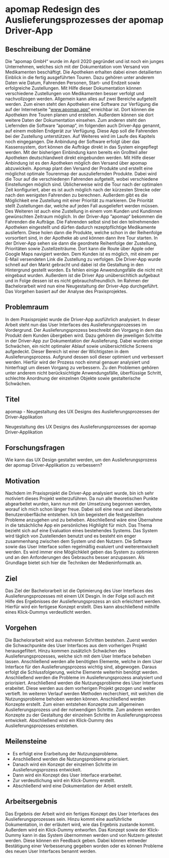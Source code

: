 # apomap Redesign des Auslieferungsprozesses der apomap Driver-App

## Beschreibung der Domäne

Die ”apomap GmbH“ wurde im April 2020 gegründet und ist noch ein junges Unternehmen, welches sich mit der Dokumentation vom Versand von Medikamenten beschäftigt. Die Apotheken erhalten dabei einen detailierten Einblick in die fertig ausgeführten Touren. Dazu gehören unter anderem Daten wie Datum, Fahrenden Personen, Start- und Endzeit sowie erfolgreiche Zustellungen. Mit Hilfe dieser Dokumentation können verschiedene Zustellungen von Medikamenten besser verfolgt und nachvollzogen werden.
Allgemein kann alles auf zwei Bereiche aufgeteilt werden. Zum einen steht den Apotheken eine Software zur Verfügung die auf der Internetseite ”www.apomap.app“ erreichbar ist. Dort können die Apotheken ihre Touren planen und erstellen. Außerdem können sie dort weitere Daten der Dokumentation einsehen.
Zum anderen steht den Liefernden die Software ”apomap“, im folgenden auch Driver-App genannt, auf einem mobilen Endgerät zur Verfügung. Diese App soll die Fahrenden bei der Zustellung unterstützen. Auf Weiteres wird im Laufe des Kapitels noch eingegangen.
Die Anbindung der Software erfolgt über das Kassensystem, dort können die Aufträge direkt in das System eingepflegt werden. Mit der bisherigen Einbindung kann bereits ein Großteil aller Apotheken deutschlandweit direkt eingebunden werden. Mit Hilfe dieser Anbindung ist es den Apotheken möglich den Versand über apomap abzuwickeln.
Apomap plant den Versand der Produkte und erstellt eine möglichst optimale Tourenmap der auszuliefernden Produkte. Dabei wird die Tour auf die verschiedenen Fahrenden aufgeteilt, wobei verschiedene Einstellungen möglich sind. Üblicherweise wird die Tour nach der optimalen Zeit konfiguriert, aber es ist auch möglich nach der kürzesten Strecke oder nach den wenigsten Fahrenden zu berechnen. Außerdem gibt es die Möglichkeit ene Zustellung mit einer Priorität zu markieren. Die Priorität stellt Zustellungen dar, welche auf jeden Fall ausgeliefert werden müssen. Des Weiteren ist auch eine Zustellung in einem vom Kunden und Kundinnen gewünschten Zeitraum möglich.
In der Driver-App ”apomap“ bekommen die Fahrenden die Aufträge. Die Fahrenden selbst sind bei den teilnehmenden Apotheken eingestellt und dürfen dadurch rezeptpflichtige Medikamente ausliefern. Diese holen dann die Produkte, welche schon in der Reihenfolge vorsortiert sind, in der Apotheke ab und können dann ihre Tour starten. In der Driver-App sehen sie dann die geordnete Reihenfolge der Zustellung, Prioritäten sowie Zustellzeiträume. Dort kann die Route über Apple oder Google Maps navigiert werden.
Dem Kunden ist es möglich, mit einem per E-Mail versendeten Link die Zustellung zu verfolgen.
Die Driver-App wurde schnell auf den Markt gebracht und dabei ist die Gestaltung in den Hintergrund gestellt worden. Es fehlen einige Anwendungsfälle die nicht mit eingebaut wurden. Außerdem ist die Driver App unübersichltich aufgebaut und in Folge dessen ist es nicht gebrauchsfreundlich.
Im Rahmen der Bachelorarbeit wird nun eine Neugestaltung der Driver-App durchgeführt. Das Vorgehen basiert auf der Analyse des Praxisprojektes.

## Problemraum
In dem Praxisprojekt wurde die Driver-App ausführlich analysiert. In dieser Arbeit steht nun das User Interfaces des Auslieferungsprozesses im Vordergrund. Der Auslieferungsprozess beschreibt den Vorgang in dem das Produkt dem Kunden übergeben wird. Dazu gehören die jeweiligen Schritte in der Driver-App zur Dokumentation der Auslieferung. Dabei wurden einige Schwächen, ein nicht optimaler Ablauf sowie unübersichtliche Screens aufgedeckt. Dieser Bereich ist einer der Wichtigsten in dem Auslieferungsprozess. Aufgrund dessen soll dieser optimiert und verbessert werden. Hierfür wird der Prozess noch einmal genauer analysiert und hinterfragt um diesen Vorgang zu verbessern. Zu den Problemen gehören unter anderem nicht berücksichtigte Anwendungsfälle, überflüssige Schritt, schlechte Anordnung der einzelnen Objekte sowie gestalterische Schwächen.

## Titel

apomap - Neugestaltung des UX Designs des Auslieferungsprozesses der Driver-Applikation

Neugestaltung des UX Designs des Auslieferungsprozesses der apomap Driver-Applikation


## Forschungsfragen

Wie kann das UX Design gestaltet werden, um den Auslieferungsprozess der apomap Driver-Applikation zu verbessern?


## Motivation

Nachdem im Praxisprojekt die Driver-App analysiert wurde, bin ich sehr motiviert dieses Projekt weiterzuführen. Da nun alle theoretischen Punkte abgearbeitet wurden, kann nun mit der Umsetzung begonnen werden, worauf ich mich schon länger freue. Dabei soll eine neue und überarbeitete Benutzeroberfläche entstehen. Ich bin begeistert die festgestellten Probleme anzugehen und zu beheben. Abschließend wäre eine Übernahme in die tatsächliche App ein persönliches Highlight für mich. Das Thema bezieht sich auf eine Evaluation eines bestehendes Systems. Das System wird täglich von Zustellenden benutzt und es besteht ein enger zusammenhang zwischen dem System und den Nutzern. Die Software sowie das User Interface sollen regelmäßig evaluiert und weiterentwickelt werden. Es wird immer eine Möglichkleit geben das System zu optimieren und an den Anforderungen des Gebrauchs besser anzupassen. Als Grundlage bietet sich hier die Techniken der Medieninformatik an. 


## Ziel

Das Ziel der Bachelorarbeit ist die Optimierung des User Interfaces des Auslieferungsprozesses mit einem UX Desgin. In der Folge soll auch mit Hilfe des Ergebnisses der Auslieferungsprozess an sich erleichtert werden. Hierfür wird ein fertigese Konzept erstellt. Dies kann abschließend mithilfe eines Klick-Dummys verdeutlicht werden.


## Vorgehen

Die Bachelorarbeit wird aus mehreren Schritten bestehen.
Zuerst werden die Schwachpunkte des User Interfaces aus dem vorherigen Projekt herausgefiltert. Hinzu kommen zusätzlich Schwächen des Auslieferungsprozesses, welche sich mit dem User Interface beheben lassen. Anschließend werden alle benötigten Elemente, welche in dem User Interface für den Auslieferungsprozess wichtig sind, abgewogen. Daraus erfolgt die Schlussfolgerung, welche Elemente weiterhin benötigt werden. Anschließend werden die Probleme im Auslieferungsprozess analysiert und priorisiert.
Anschließend werden die Nutzungsprobleme des User Interfaces erabeitet. Diese werden aus dem vorherigen Projekt gezogen und weiter vertieft. Im weiteren Verlauf werden Methoden recherchiert, mit welchen die Nutzungsprobleme behoben werden können. Anschließend werden Konzepte erstellt. Zum einen entstehen Konzepte zum allgemeinen Auslieferungsprozess und der notwendigen Schritte. Zum anderen werden Konzepte zu der Gestaltung der einzelnen Schritte im Auslieferungsprozess entwickelt. Abschließend wird ein Klick-Dummy des Auslieferungsprozesses entstehen.



## Meilensteine

- Es erfolgt eine Erarbeitung der Nutzungsprobleme.
- Anschließend werden die Nutzungsprobleme priorisiert.
- Danach wird ein Konzept der einzelnen Schritte im Auslieferungsprozess entwickelt.
- Dann wird ein Konzept des User Interface erarbeitet. 
- Zur verdeutlichung wird ein Klick-Dummy erstellt.
- Abschließend wird eine Dokumentation der Arbeit erstellt.

## Arbeitsergebnis

Das Ergebnis der Arbeit wird ein fertiges Konzept des User Interfaces des Auslieferungsprozesses sein. Hinzu kommt eine ausführliche Dokumentation, in der erläutert wird, wie das Ergebnis zustande kommt. Außerdem wird ein Klick-Dummy entworfen. Das Konzept sowie der Klick-Dummy kann in das System übernommen werden und von Nutzern getestet werden. Diese können ein Feedback geben. Dabei können entweder Bestätigung einer Verbesserung gegeben worden oder es können Probleme des neuen User Interfaces benannt werden. 